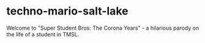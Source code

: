 # techno-mario-salt-lake
Welcome to "Super Student Bros: The Corona Years" - a hilarious parody on the life of a student in TMSL.
